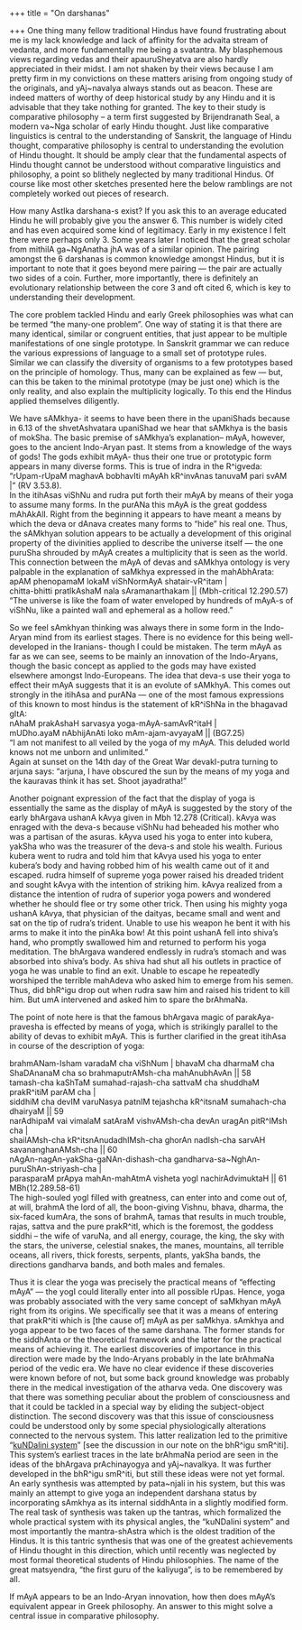 +++
title = "On darshanas"

+++
One thing many fellow traditional Hindus have found frustrating about me
is my lack knowledge and lack of affinity for the advaita stream of
vedanta, and more fundamentally me being a svatantra. My blasphemous
views regarding vedas and their apauruSheyatva are also hardly
appreciated in their midst. I am not shaken by their views because I am
pretty firm in my convictions on these matters arising from ongoing
study of the originals, and yAj\~navalya always stands out as beacon.
These are indeed matters of worthy of deep historical study by any Hindu
and it is advisable that they take nothing for granted. The key to their
study is comparative philosophy – a term first suggested by
Brijendranath Seal, a modern va\~Nga scholar of early Hindu thought.
Just like comparative linguistics is central to the understanding of
Sanskrit, the language of Hindu thought, comparative philosophy is
central to understanding the evolution of Hindu thought. It should be
amply clear that the fundamental aspects of Hindu thought cannot be
understood without comparative linguistics and philosophy, a point so
blithely neglected by many traditional Hindus. Of course like most other
sketches presented here the below ramblings are not completely worked
out pieces of research.

How many AstIka darshana-s exist? If you ask this to an average educated
Hindu he will probably give you the answer 6. This number is widely
cited and has even acquired some kind of legitimacy. Early in my
existence I felt there were perhaps only 3. Some years later I noticed
that the great scholar from mithilA ga\~NgAnatha jhA was of a similar
opinion. The pairing amongst the 6 darshanas is common knowledge amongst
Hindus, but it is important to note that it goes beyond mere pairing —
the pair are actually two sides of a coin. Further, more importantly,
there is definitely an evolutionary relationship between the core 3 and
oft cited 6, which is key to understanding their development.

The core problem tackled Hindu and early Greek philosophies was what can
be termed “the many-one problem”. One way of stating it is that there
are many identical, similar or congruent entities, that just appear to
be multiple manifestations of one single prototype. In Sanskrit grammar
we can reduce the various expressions of language to a small set of
prototype rules. Similar we can classify the diversity of organisms to a
few prototypes based on the principle of homology. Thus, many can be
explained as few — but, can this be taken to the minimal prototype (may
be just one) which is the only reality, and also explain the
multiplicity logically. To this end the Hindus applied themselves
diligently.

We have sAMkhya- it seems to have been there in the upaniShads because
in 6.13 of the shvetAshvatara upaniShad we hear that sAMkhya is the
basis of mokSha. The basic premise of sAMkhya’s explanation– mAyA,
however, goes to the ancient Indo-Aryan past. It stems from a knowledge
of the ways of gods\! The gods exhibit mAyA- thus their one true or
prototypic form appears in many diverse forms. This is true of indra in
the R^igveda:  
“rUpam-rUpaM maghavA bobhavIti mAyAh kR^invAnas tanuvaM pari svAM |” (RV
3.53.8).  
In the itihAsas viShNu and rudra put forth their mAyA by means of their
yoga to assume many forms. In the purANa this mAyA is the great goddess
mAhAkAlI. Right from the beginning it appears to have meant a means by
which the deva or dAnava creates many forms to “hide” his real one.
Thus, the sAMkhyan solution appears to be actually a development of this
original property of the divinities applied to describe the universe
itself — the one puruSha shrouded by mAyA creates a multiplicity that is
seen as the world. This connection between the mAyA of devas and sAMkhya
ontology is very palpable in the explanation of saMkhya expressed in the
mahAbhArata:  
apAM phenopamaM lokaM viShNormAyA shatair-vR^itam |  
chitta-bhitti pratIkAshaM nala sAramanarthakam || (Mbh-critical
12.290.57)  
“The universe is like the foam of water enveloped by hundreds of mAyA-s
of viShNu, like a painted wall and ephemeral as a hollow reed.”

So we feel sAmkhyan thinking was always there in some form in the
Indo-Aryan mind from its earliest stages. There is no evidence for this
being well-developed in the Iranians- though I could be mistaken. The
term mAyA as far as we can see, seems to be mainly an innovation of the
Indo-Aryans, though the basic concept as applied to the gods may have
existed elsewhere amongst Indo-Europeans. The idea that deva-s use their
yoga to effect their mAyA suggests that it is an evolute of sAMkhyA.
This comes out strongly in the itihAsa and purANa — one of the most
famous expressions of this known to most hindus is the statement of
kR^iShNa in the bhagavad gItA:  
nAhaM prakAshaH sarvasya yoga-mAyA-samAvR^itaH |  
mUDho.ayaM nAbhijAnAti loko mAm-ajam-avyayaM || (BG7.25)  
“I am not manifest to all veiled by the yoga of my mAyA. This deluded
world knows not me unborn and unlimited.”  
Again at sunset on the 14th day of the Great War devakI-putra turning to
arjuna says: “arjuna, I have obscured the sun by the means of my yoga
and the kauravas think it has set. Shoot jayadratha\!”

Another poignant expression of the fact that the display of yoga is
essentially the same as the display of mAyA is suggested by the story of
the early bhArgava ushanA kAvya given in Mbh 12.278 (Critical). kAvya
was enraged with the deva-s because viShNu had beheaded his mother who
was a partisan of the asuras. kAyva used his yoga to enter into kubera,
yakSha who was the treasurer of the deva-s and stole his wealth. Furious
kubera went to rudra and told him that kAvya used his yoga to enter
kubera’s body and having robbed him of his wealth came out of it and
escaped. rudra himself of supreme yoga power raised his dreaded trident
and sought kAvya with the intention of striking him. kAvya realized from
a distance the intention of rudra of superior yoga powers and wondered
whether he should flee or try some other trick. Then using his mighty
yoga ushanA kAvya, that physician of the daityas, became small and went
and sat on the tip of rudra’s trident. Unable to use his weapon he bent
it with his arms to make it into the pinAka bow\! At this point ushanA
fell into shiva’s hand, who promptly swallowed him and returned to
perform his yoga meditation. The bhArgava wandered endlessly in rudra’s
stomach and was absorbed into shiva’s body. As shiva had shut all his
outlets in practice of yoga he was unable to find an exit. Unable to
escape he repeatedly worshiped the terrible mahAdeva who asked him to
emerge from his semen. Thus, did bhR^igu drop out when rudra saw him and
raised his trident to kill him. But umA intervened and asked him to
spare the brAhmaNa.

The point of note here is that the famous bhArgava magic of
parakAya-pravesha is effected by means of yoga, which is strikingly
parallel to the ability of devas to exhibit mAyA. This is further
clarified in the great itihAsa in course of the description of yoga:

brahmANam-Isham varadaM cha viShNum | bhavaM cha dharmaM cha ShaDAnanaM
cha so brahmaputrAMsh-cha mahAnubhAvAn || 58  
tamash-cha kaShTaM sumahad-rajash-cha sattvaM cha shuddhaM prakR^itiM
parAM cha |  
siddhiM cha devIM varuNasya patnIM tejashcha kR^itsnaM sumahach-cha
dhairyaM || 59  
narAdhipaM vai vimalaM satAraM vishvAMsh-cha devAn uragAn pitR^IMsh cha
|  
shailAMsh-cha kR^itsnAnudadhIMsh-cha ghorAn nadIsh-cha sarvAH
savananghanAMsh-cha || 60  
nAgAn-nagAn-yakSha-gaNAn-dishash-cha
gandharva-sa\~NghAn-puruShAn-striyash-cha |  
parasparaM prApya mahAn-mahAtmA visheta yogI nachirAdvimuktaH || 61  
MBh(12.289.58-61)  
The high-souled yogI filled with greatness, can enter into and come out
of, at will, brahmA the lord of all, the boon-giving Vishnu, bhava,
dharma, the six-faced kumAra, the sons of brahmA, tamas that results in
much trouble, rajas, sattva and the pure prakR^itI, which is the
foremost, the goddess siddhi – the wife of varuNa, and all energy,
courage, the king, the sky with the stars, the universe, celestial
snakes, the manes, mountains, all terrible oceans, all rivers, thick
forests, serpents, plants, yakSha bands, the directions gandharva bands,
and both males and females.

Thus it is clear the yoga was precisely the practical means of
“effecting mAyA” — the yogI could literally enter into all possible
rUpas. Hence, yoga was probably associated with the very same concept of
saMkhyan mAyA right from its origins. We specifically see that it was a
means of entering that prakR^iti which is \[the cause of\] mAyA as per
saMkhya. sAmkhya and yoga appear to be two faces of the same darshana.
The former stands for the siddhAnta or the theoretical framework and the
latter for the practical means of achieving it. The earliest discoveries
of importance in this direction were made by the Indo-Aryans probably in
the late brAhmaNa period of the vedic era. We have no clear evidence if
these discoveries were known before of not, but some back ground
knowledge was probably there in the medical investigation of the atharva
veda. One discovery was that there was something peculiar about the
problem of consciousness and that it could be tackled in a special way
by eliding the subject-object distinction. The second discovery was that
this issue of consciousness could be understood only by some special
physiologically alterations connected to the nervous system. This latter
realization led to the primitive “[kuNDalini
system](http://somasushma.googlepages.com/bhrigu_smriti_hs-1.pdf)” \[see
the discussion in our note on the bhR^igu smR^iti\]. This system’s
earliest traces in the late brAhmaNa period are seen in the ideas of the
bhArgava prAchinayogya and yAj\~navalkya. It was further developed in
the bhR^igu smR^iti, but still these ideas were not yet formal. An early
synthesis was attempted by pata\~njali in his system, but this was
mainly an attempt to give yoga an independent darshana status by
incorporating sAmkhya as its internal siddhAnta in a slightly modified
form. The real task of synthesis was taken up the tantras, which
formalized the whole practical system with its physical angles, the
“kuNDalini system” and most importantly the mantra-shAstra which is
the oldest tradition of the Hindus. It is this tantric synthesis that
was one of the greatest achievements of Hindu thought in this direction,
which until recently was neglected by most formal theoretical students
of Hindu philosophies. The name of the great matsyendra, “the first guru
of the kaliyuga”, is to be remembered by all.

If mAyA appears to be an Indo-Aryan innovation, how then does mAyA’s
equivalent appear in Greek philosophy. An answer to this might solve a
central issue in comparative philosophy.
